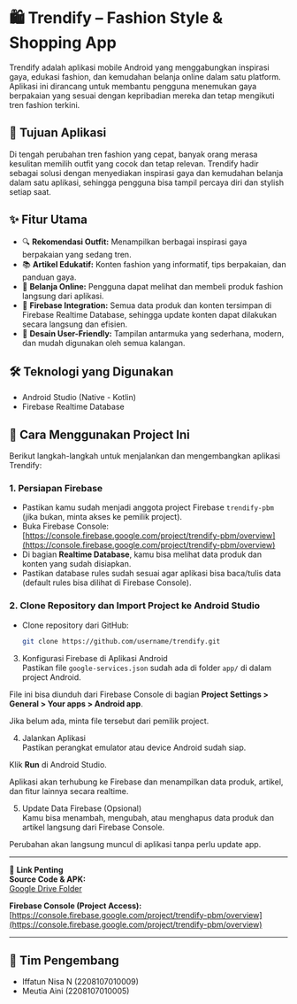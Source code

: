 # 🛍️ Trendify – Fashion Style & Shopping App

Trendify adalah aplikasi mobile Android yang menggabungkan inspirasi gaya, edukasi fashion, dan kemudahan belanja online dalam satu platform. Aplikasi ini dirancang untuk membantu pengguna menemukan gaya berpakaian yang sesuai dengan kepribadian mereka dan tetap mengikuti tren fashion terkini.

## 📌 Tujuan Aplikasi

Di tengah perubahan tren fashion yang cepat, banyak orang merasa kesulitan memilih outfit yang cocok dan tetap relevan. Trendify hadir sebagai solusi dengan menyediakan inspirasi gaya dan kemudahan belanja dalam satu aplikasi, sehingga pengguna bisa tampil percaya diri dan stylish setiap saat.

## ✨ Fitur Utama

- 🔍 **Rekomendasi Outfit:** Menampilkan berbagai inspirasi gaya berpakaian yang sedang tren.  
- 📚 **Artikel Edukatif:** Konten fashion yang informatif, tips berpakaian, dan panduan gaya.  
- 🛒 **Belanja Online:** Pengguna dapat melihat dan membeli produk fashion langsung dari aplikasi.  
- 💾 **Firebase Integration:** Semua data produk dan konten tersimpan di Firebase Realtime Database, sehingga update konten dapat dilakukan secara langsung dan efisien.  
- 🎨 **Desain User-Friendly:** Tampilan antarmuka yang sederhana, modern, dan mudah digunakan oleh semua kalangan.

## 🛠️ Teknologi yang Digunakan

- Android Studio (Native - Kotlin)  
- Firebase Realtime Database  

## 🚀 Cara Menggunakan Project Ini

Berikut langkah-langkah untuk menjalankan dan mengembangkan aplikasi Trendify:

### 1. Persiapan Firebase

- Pastikan kamu sudah menjadi anggota project Firebase `trendify-pbm` (jika bukan, minta akses ke pemilik project).  
- Buka Firebase Console:  
  [https://console.firebase.google.com/project/trendify-pbm/overview](https://console.firebase.google.com/project/trendify-pbm/overview)  
- Di bagian **Realtime Database**, kamu bisa melihat data produk dan konten yang sudah disiapkan.  
- Pastikan database rules sudah sesuai agar aplikasi bisa baca/tulis data (default rules bisa dilihat di Firebase Console).

### 2. Clone Repository dan Import Project ke Android Studio

- Clone repository dari GitHub:  
  ```bash
  git clone https://github.com/username/trendify.git

3. Konfigurasi Firebase di Aplikasi Android  
Pastikan file `google-services.json` sudah ada di folder `app/` di dalam project Android.  

File ini bisa diunduh dari Firebase Console di bagian **Project Settings > General > Your apps > Android app**.  

Jika belum ada, minta file tersebut dari pemilik project.  

4. Jalankan Aplikasi  
Pastikan perangkat emulator atau device Android sudah siap.  

Klik **Run** di Android Studio.  

Aplikasi akan terhubung ke Firebase dan menampilkan data produk, artikel, dan fitur lainnya secara realtime.  

5. Update Data Firebase (Opsional)  
Kamu bisa menambah, mengubah, atau menghapus data produk dan artikel langsung dari Firebase Console.  

Perubahan akan langsung muncul di aplikasi tanpa perlu update app.  

---

🔗 **Link Penting**  
**Source Code & APK:**  
[Google Drive Folder](https://drive.google.com/drive/folders/1kk57Khu4HS8CCsWx2Tw_laglyV7-BKbU?usp=sharing)  

**Firebase Console (Project Access):**  
[https://console.firebase.google.com/project/trendify-pbm/overview](https://console.firebase.google.com/project/trendify-pbm/overview)  

---

## 👥 Tim Pengembang  

- Iffatun Nisa N (2208107010009)  
- Meutia Aini (2208107010005)  

